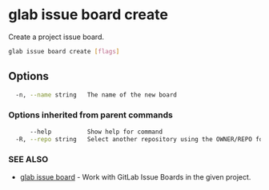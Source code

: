 # glab issue board create

Create a project issue board.

```bash
glab issue board create [flags]
```

## Options

```bash
  -n, --name string   The name of the new board
```

### Options inherited from parent commands

```bash
      --help          Show help for command
  -R, --repo string   Select another repository using the OWNER/REPO format or the project ID. Supports group namespaces
```

### SEE ALSO

* [glab issue board](issue/board)  - Work with GitLab Issue Boards in the given project.
